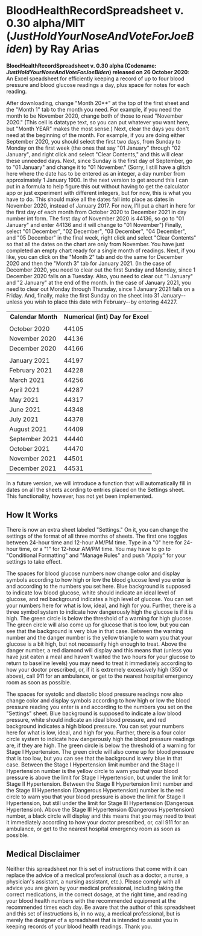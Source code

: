 # **BloodHealthRecordSpreadsheet v. 0.30 alpha/MIT (_JustHoldYourNoseAndVoteForJoeBiden_) by Ray Arias**
  
<p> <b>BloodHealthRecordSpreadsheet v. 0.30 alpha (Codename: <i>JustHoldYourNoseAndVoteForJoeBiden</i>) released on 26 October 2020</b>: An Excel speadsheet for efficiently keeping a record of up to four blood pressure and blood glucose readings a day, plus space for notes for each reading.</p>

<p>After downloading, change "Month 20**" at the top of the first sheet and the "Month 1" tab to the month you need. For example, if you need the month to be November 2020, change both of those to read "November 2020." (This cell is datatype text, so you can put whatever you want here, but "Month YEAR" makes the most sense.) Next, clear the days you don't need at the beginning of the month. For example, if you are doing either September 2020, you should select the first two days, from Sunday to Monday on the first week (the ones that say "01 January" through "02 January", and right click and select "Clear Contents," and this will clear these unneeded days. Next, since Sunday is the first day of September, go to "01 January" and change it to "01 November." (Sorry, I still have a glitch here where the date has to be entered as an integer, a day number from approximately 1 January 1900. In the next version to get around this I can put in a formula to help figure this out without having to get the calculator app or just experiment with different integers, but for now, this is what you have to do. This should make all the dates fall into place as dates in November 2020, instead of January 2017. For now, I'll put a chart in here for the first day of each month from October 2020 to December 2021 in day number int form. The first day of November 2020 is 44136, so go to "01 January" and enter 44136 and it will change to "01 November") Finally, select "01 December", "02 December", "03 December", "04 December", and "05 December" in the final week, right click and select "Clear Contents" so that all the dates on the chart are only from November. You have just completed an empty chart ready for a single month of readings. Next, if you like, you can click on the "Month 2" tab and do the same for December 2020 and then the "Month 3" tab for January 2021. (In the case of December 2020, you need to clear out the first Sunday and Monday, since 1 December 2020 falls on a Tuesday. Also, you need to clear out "1 January" and "2 January" at the end of the month. In the case of January 2021, you need to clear out Monday through Thursday, since 1 January 2021 falls on a Friday. And, finally, make the first Sunday on the sheet into 31 January--unless you wish to place this date with February--by entering 44227. </p>

<table>
<tr> <th>Calendar Month</th>           <th>Numerical (int) Day for Excel</th> </tr>
<tr> <td></td> <td></td> </tr>
<tr> <td>October 2020</td>                              <td>44105</td> </tr>
<tr> <td>November 2020</td>                             <td>44136</td> </tr>
<tr> <td>December 2020</td>                             <td>44166</td> </tr>
<tr> <td></td> <td></td> </tr>
<tr> <td>January 2021</td>                              <td>44197</td> </tr>
<tr> <td>February 2021</td>                             <td>44228</td> </tr>
<tr> <td>March 2021</td>                                <td>44256</td> </tr>
<tr> <td>April 2021</td>                                <td>44287</td> </tr>
<tr> <td>May 2021</td>                                  <td>44317</td> </tr>
<tr> <td>June 2021</td>                                 <td>44348</td> </tr>
<tr> <td>July 2021</td>                                 <td>44378</td> </tr>
<tr> <td>August 2021</td>                               <td>44409</td> </tr>
<tr> <td>September 2021</td>                            <td>44440</td> </tr>
<tr> <td>October 2021</td>                              <td>44470</td> </tr>
<tr> <td>November 2021</td>                             <td>44501</td> </tr>
<tr> <td>December 2021</td>                             <td>44531</td> </tr>
</table>

<p> In a future version, we will introduce a function that will automatically fill in dates on all the sheets acording to entries placed on the Settings sheet. This functionality, however, has not yet been implemented. </p>


## How It Works

<p> There is now an extra sheet labeled "Settings." On it, you can change the settings of the format of all three months of sheets. The first one toggles between 24-hour time and 12-hour AM/PM time. Type in a "0" here for 24-hour time, or a "1" for 12-hour AM/PM time. You may have to go to "Conditional Formatting" and "Manage Rules" and push "Apply" for your settings to take effect. </p>

<p> The spaces for blood glucose numbers now change color and display symbols according to how high or low the blood glucose level you enter is and according to the numbers you set here. Blue background is supposed to indicate low blood glucose, white should indicate an ideal level of glucose, and red background indicates a high level of glucose. You can set your numbers here for what is low, ideal, and high for you. Further, there is a three symbol system to indicate how dangerously high the glucose is if it is high. The green circle is below the threshold of a warning for high glucose. The green circle will also come up for glucose that is too low, but you can see that the background is very blue in that case. Between the warning number and the danger number is the yellow triangle to warn you that your glucose is a bit high, but not necessarily high enough to treat. Above the danger number, a red diamond will display and this means that (unless you have just eaten a meal and haven't waited the two hours for your glucose to return to baseline levels) you may need to treat it immediately according to how your doctor prescribed, or, if it is extremely excessively high (350 or above), call 911 for an ambulance, or get to the nearest hospital emergency room as soon as possible. </p>

<p> The spaces for systolic and diastolic blood pressure readings now also change color and display symbols according to how high or low the blood pressure reading you enter is and according to the numbers you set on the "Settings" sheet. Blue background is supposed to indicate a low blood pressure, white should indicate an ideal blood pressure, and red background indicates a high blood pressure. You can set your numbers here for what is low, ideal, and high for you. Further, there is a four color circle system to indicate how dangerously high the blood pressure readings are, if they are high. The green circle is below the threshold of a warning for Stage I Hypertension. The green circle will also come up for blood pressure that is too low, but you can see that the background is very blue in that case. Between the Stage I Hypertension limit number and the Stage II Hypertension number is the yellow circle to warn you that your blood pressure is above the limit for Stage I Hypertension, but under the limit for Stage II Hypertension. Between the Stage II Hypertension limit number and the Stage III Hypertension (Dangerous Hypertension) number is the red circle to warn you that your blood pressure is above the limit for Stage II Hypertension, but still under the limit for Stage III Hypertension (Dangerous Hypertension). Above the Stage III Hypertension (Dangerous Hypertension) number, a black circle will display and this means that you may need to treat it immediately according to how your doctor prescribed, or, call 911 for an ambulance, or get to the nearest hospital emergency room as soon as possible. </p>


## Medical Disclaimer

<p> Neither this spreadsheet nor this set of instructions that come with it can replace the advice of a medical professional (such as a doctor, a nurse, a physician's assistant, a nursing assistant, etc.). Please comply with all advice you are given by your medical professional, including taking the correct medications, in the correct dosage, at the right time, and reading your blood health numbers with the recommended equipment at the recommended times each day. Be aware that the author of this spreadsheet and this set of instructions is, in no way, a medical professional, but is merely the designer of a spreadsheet that is intended to assist you in keeping records of your blood health readings. Thank you. </p>
